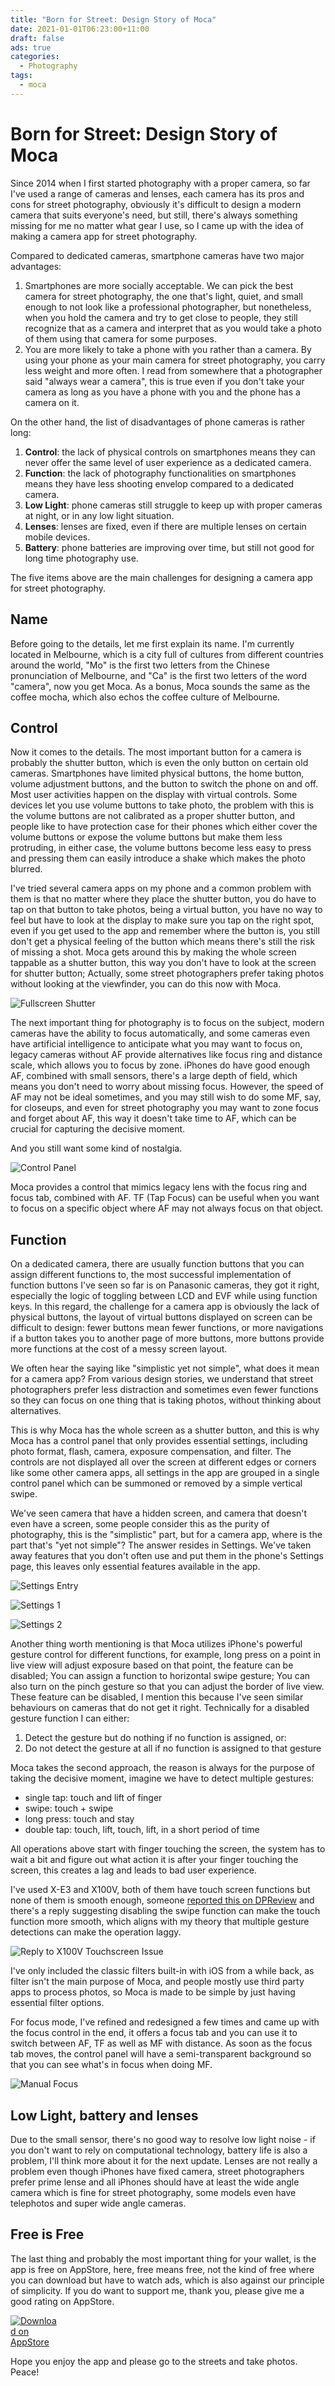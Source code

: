 ```yaml
---
title: "Born for Street: Design Story of Moca"
date: 2021-01-01T06:23:00+11:00
draft: false
ads: true
categories:
  - Photography
tags:
  - moca
---
```


# Born for Street: Design Story of Moca

Since 2014 when I first started photography with a proper camera, so far I've used a range of cameras and lenses, each camera has its pros and cons for street photography, obviously it's difficult to design a modern camera that suits everyone's need, but still, there's always something missing for me no matter what gear I use, so I came up with the idea of making a camera app for street photography.

Compared to dedicated cameras, smartphone cameras have two major advantages:

1. Smartphones are more socially acceptable. We can pick the best camera for street photography, the one that's light, quiet, and small enough to not look like a professional photographer, but nonetheless, when you hold the camera and try to get close to people, they still recognize that as a camera and interpret that as you would take a photo of them using that camera for some purposes.
2. You are more likely to take a phone with you rather than a camera. By using your phone as your main camera for street photography, you carry less weight and more often. I read from somewhere that a photographer said "always wear a camera", this is true even if you don't take your camera as long as you have a phone with you and the phone has a camera on it.

On the other hand, the list of disadvantages of phone cameras is rather long:

1. **Control**: the lack of physical controls on smartphones means they can never offer the same level of user experience as a dedicated camera.
2. **Function**: the lack of photography functionalities on smartphones means they have less shooting envelop compared to a dedicated camera.
3. **Low Light**: phone cameras still struggle to keep up with proper cameras at night, or in any low light situation.
4. **Lenses**: lenses are fixed, even if there are multiple lenses on certain mobile devices.
5. **Battery**: phone batteries are improving over time, but still not good for long time photography use.

The five items above are the main challenges for designing a camera app for street photography.

## Name

Before going to the details, let me first explain its name. I'm currently located in Melbourne, which is a city full of cultures from different countries around the world, "Mo" is the first two letters from the Chinese pronunciation of Melbourne, and "Ca" is the first two letters of the word "camera", now you get Moca. As a bonus, Moca sounds the same as the coffee mocha, which also echos the coffee culture of Melbourne.

## Control

Now it comes to the details. The most important button for a camera is probably the shutter button, which is even the only button on certain old cameras. Smartphones have limited physical buttons, the home button, volume adjustment buttons, and the button to switch the phone on and off. Most user activities happen on the display with virtual controls. Some devices let you use volume buttons to take photo, the problem with this is the volume buttons are not calibrated as a proper shutter button, and people like to have protection case for their phones which either cover the volume buttons or expose the volume buttons but make them less protruding, in either case, the volume buttons become less easy to press and pressing them can easily introduce a shake which makes the photo blurred.

I've tried several camera apps on my phone and a common problem with them is that no matter where they place the shutter button, you do have to tap on that button to take photos, being a virtual button, you have no way to feel but have to look at the display to make sure you tap on the right spot, even if you get used to the app and remember where the button is, you still don't get a physical feeling of the button which means there's still the risk of missing a shot. Moca gets around this by making the whole screen tappable as a shutter button, this way you don't have to look at the screen for shutter button; Actually, some street photographers prefer taking photos without looking at the viewfinder, you can do this now with Moca.

![Fullscreen Shutter][fullscreen-shutter]

The next important thing for photography is to focus on the subject, modern cameras have the ability to focus automatically, and some cameras even have artificial intelligence to anticipate what you may want to focus on, legacy cameras without AF provide alternatives like focus ring and distance scale, which allows you to focus by zone. iPhones do have good enough AF, combined with small sensors, there's a large depth of field, which means you don't need to worry about missing focus. However, the speed of AF may not be ideal sometimes, and you may still wish to do some MF, say, for closeups, and even for street photography you may want to zone focus and forget about AF, this way it doesn't take time to AF, which can be crucial for capturing the decisive moment.

And you still want some kind of nostalgia.

![Control Panel][control-panel]

Moca provides a control that mimics legacy lens with the focus ring and focus tab, combined with AF. TF (Tap Focus) can be useful when you want to focus on a specific object where AF may not always focus on that object.

## Function

On a dedicated camera, there are usually function buttons that you can assign different functions to, the most successful implementation of function buttons I've seen so far is on Panasonic cameras, they got it right, especially the logic of toggling between LCD and EVF while using function keys. In this regard, the challenge for a camera app is obviously the lack of physical buttons, the layout of virtual buttons displayed on screen can be difficult to design: fewer buttons mean fewer functions, or more navigations if a button takes you to another page of more buttons, more buttons provide more functions at the cost of a messy screen layout.

We often hear the saying like "simplistic yet not simple", what does it mean for a camera app? From various design stories, we understand that street photographers prefer less distraction and sometimes even fewer functions so they can focus on one thing that is taking photos, without thinking about alternatives.

This is why Moca has the whole screen as a shutter button, and this is why Moca has a control panel that only provides essential settings, including photo format, flash, camera, exposure compensation, and filter. The controls are not displayed all over the screen at different edges or corners like some other camera apps, all settings in the app are grouped in a single control panel which can be summoned or removed by a simple vertical swipe.

We've seen camera that have a hidden screen, and camera that doesn't even have a screen, some people consider this as the purity of photography, this is the "simplistic" part, but for a camera app, where is the part that's "yet not simple"? The answer resides in Settings. We've taken away features that you don't often use and put them in the phone's Settings page, this leaves only essential features available in the app.

![Settings Entry][settings-0]

![Settings 1][settings-1]

![Settings 2][settings-2]

Another thing worth mentioning is that Moca utilizes iPhone's powerful gesture control for different functions, for example, long press on a point in live view will adjust exposure based on that point, the feature can be disabled; You can assign a function to horizontal swipe gesture; You can also turn on the pinch gesture so that you can adjust the border of live view. These feature can be disabled, I mention this because I've seen similar behaviours on cameras that do not get it right. Technically for a disabled gesture function I can either:

1. Detect the gesture but do nothing if no function is assigned, or:
2. Do not detect the gesture at all if no function is assigned to that gesture

Moca takes the second approach, the reason is always for the purpose of taking the decisive moment, imagine we have to detect multiple gestures:

- single tap: touch and lift of finger
- swipe: touch + swipe
- long press: touch and stay
- double tap: touch, lift, touch, lift, in a short period of time

All operations above start with finger touching the screen, the system has to wait a bit and figure out what action it is after your finger touching the screen, this creates a lag and leads to bad user experience.

I've used X-E3 and X100V, both of them have touch screen functions but none of them is smooth enough, someone [reported this on DPReview](https://www.dpreview.com/forums/post/64591131) and there's a reply suggesting disabling the swipe function can make the touch function more smooth, which aligns with my theory that multiple gesture detections can make the operation laggy.

![Reply to X100V Touchscreen Issue][touchscreen-reply]

I've only included the classic filters built-in with iOS from a while back, as filter isn't the main purpose of Moca, and people mostly use third party apps to process photos, so Moca is made to be simple by just having essential filter options.

For focus mode, I've refined and redesigned a few times and came up with the focus control in the end, it offers a focus tab and you can use it to switch between AF, TF as well as MF with distance. As soon as the focus tab moves, the control panel will have a semi-transparent background so that you can see what's in focus when doing MF.

![Manual Focus][control-mf]

## Low Light, battery and lenses

Due to the small sensor, there's no good way to resolve low light noise - if you don't want to rely on computational technology, battery life is also a problem, I'll think more about it for the next update. Lenses are not really a problem even though iPhones have fixed camera, street photographers prefer prime lense and all iPhones should have at least the wide angle camera which is fine for street photography, some models even have telephotos and super wide angle cameras.

## Free is Free

The last thing and probably the most important thing for your wallet, is the app is free on AppStore, here, free means free, not the kind of free where you can download but have to watch ads, which is also against our principle of simplicity. If you do want to support me, thank you, please give me a good rating on AppStore.

[<img src="/images/download_on_appstore.svg" style="max-width:15%;min-width:40px;" alt="Download on AppStore" />](https://apps.apple.com/app/moca/id1546559171)

Hope you enjoy the app and please go to the streets and take photos. Peace!

[fullscreen-shutter]: /images/2021/moca/ss-55-en-1.jpg "Fullscreen Shutter: the whole screen is a shutter button"
[control-panel]: /images/2021/moca/ss-55-en-2.jpg "Control Panel"
[control-mf]: /images/2021/moca/ss-55-en-3.jpg "Control Panel While MF"
[touchscreen-reply]: /images/2021/moca/reply.png "Reply to X100V Touchscreen Issue"
[settings-0]: /images/2021/moca/settings-en-0.png "Settings Entry"
[settings-1]: /images/2021/moca/settings-en-1.png "Settings 1"
[settings-2]: /images/2021/moca/settings-en-2.png "Settings 2"
